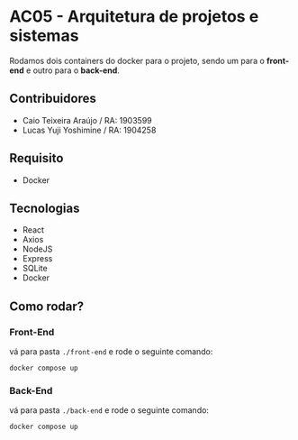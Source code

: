 # AC05 - Arquitetura de projetos e sistemas 

Rodamos dois containers do docker para o projeto, sendo um para o **front-end** e outro para o **back-end**.

## Contribuidores

- Caio Teixeira Araújo / RA: 1903599
- Lucas Yuji Yoshimine / RA: 1904258

## Requisito
- Docker

## Tecnologias

- React
- Axios
- NodeJS
- Express
- SQLite
- Docker

## Como rodar?

### Front-End

vá para pasta `./front-end` e rode o seguinte comando:

```
docker compose up
```

### Back-End

vá para pasta `./back-end` e rode o seguinte comando:

```
docker compose up
```
